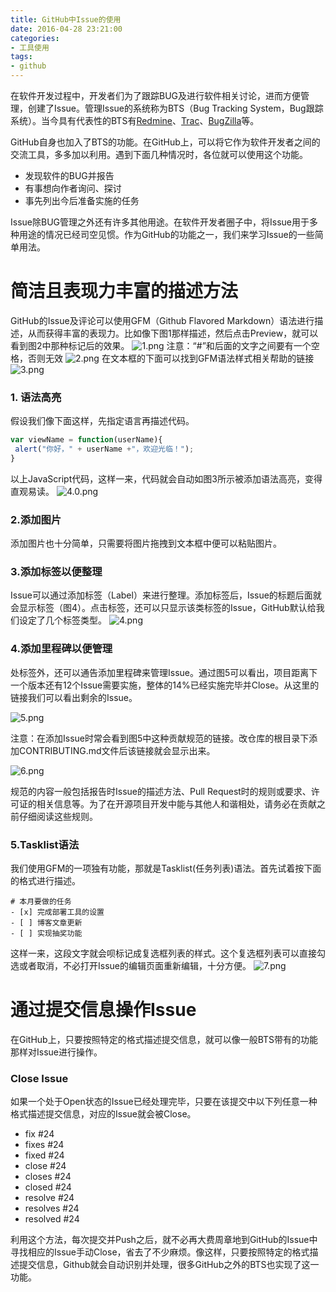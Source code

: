 ```yaml
---
title: GitHub中Issue的使用
date: 2016-04-28 23:21:00
categories:
- 工具使用
tags:
- github
---
```


在软件开发过程中，开发者们为了跟踪BUG及进行软件相关讨论，进而方便管理，创建了Issue。管理Issue的系统称为BTS（Bug Tracking System，Bug跟踪系统）。当今具有代表性的BTS有[Redmine](http://www.redmine.org/)、[Trac](http://trac.edgewall.org/)、[BugZilla](https://www.bugzilla.org/)等。
<!-- more -->

GitHub自身也加入了BTS的功能。在GitHub上，可以将它作为软件开发者之间的交流工具，多多加以利用。遇到下面几种情况时，各位就可以使用这个功能。
+ 发现软件的BUG并报告
+ 有事想向作者询问、探讨
+ 事先列出今后准备实施的任务

Issue除BUG管理之外还有许多其他用途。在软件开发者圈子中，将Issue用于多种用途的情况已经司空见惯。作为GitHub的功能之一，我们来学习Issue的一些简单用法。

简洁且表现力丰富的描述方法
=================================
GitHub的Issue及评论可以使用GFM（Github Flavored Markdown）语法进行描述，从而获得丰富的表现力。比如像下图1那样描述，然后点击Preview，就可以看到图2中那种标记后的效果。
![1.png](http://upload-images.jianshu.io/upload_images/68937-489b58c766082176.png?imageMogr2/auto-orient/strip%7CimageView2/2/w/1240)
注意：“#”和后面的文字之间要有一个空格，否则无效
![2.png](http://upload-images.jianshu.io/upload_images/68937-35951cf636484f56.png?imageMogr2/auto-orient/strip%7CimageView2/2/w/1240)
在文本框的下面可以找到GFM语法样式相关帮助的链接
![3.png](http://upload-images.jianshu.io/upload_images/68937-a69606d88d9b0f24.png?imageMogr2/auto-orient/strip%7CimageView2/2/w/1240)

### 1. 语法高亮
假设我们像下面这样，先指定语言再描述代码。
```js
var viewName = function(userName){
 alert("你好，" + userName +"，欢迎光临！");
}
```

以上JavaScript代码，这样一来，代码就会自动如图3所示被添加语法高亮，变得直观易读。
![4.0.png](http://upload-images.jianshu.io/upload_images/68937-45eada00c19bca1f.png?imageMogr2/auto-orient/strip%7CimageView2/2/w/1240)

### 2.添加图片
添加图片也十分简单，只需要将图片拖拽到文本框中便可以粘贴图片。

### 3.添加标签以便整理
Issue可以通过添加标签（Label）来进行整理。添加标签后，Issue的标题后面就会显示标签（图4）。点击标签，还可以只显示该类标签的Issue，GitHub默认给我们设定了几个标签类型。
![4.png](http://upload-images.jianshu.io/upload_images/68937-475f9810afe1f718.png?imageMogr2/auto-orient/strip%7CimageView2/2/w/1240)

### 4.添加里程碑以便管理
处标签外，还可以通告添加里程碑来管理Issue。通过图5可以看出，项目距离下一个版本还有12个Issue需要实施，整体的14%已经实施完毕并Close。从这里的链接我们可以看出剩余的Issue。

![5.png](http://upload-images.jianshu.io/upload_images/68937-c68505fbfea9b383.png?imageMogr2/auto-orient/strip%7CimageView2/2/w/1240)

注意：在添加Issue时常会看到图5中这种贡献规范的链接。改仓库的根目录下添加CONTRIBUTING.md文件后该链接就会显示出来。

![6.png](http://upload-images.jianshu.io/upload_images/68937-76af86365c58a6d6.png?imageMogr2/auto-orient/strip%7CimageView2/2/w/1240)

规范的内容一般包括报告时Issue的描述方法、Pull Request时的规则或要求、许可证的相关信息等。为了在开源项目开发中能与其他人和谐相处，请务必在贡献之前仔细阅读这些规则。

### 5.Tasklist语法
我们使用GFM的一项独有功能，那就是Tasklist(任务列表)语法。首先试着按下面的格式进行描述。
```
# 本月要做的任务
- [x] 完成部署工具的设置
- [ ] 博客文章更新
- [ ] 实现抽奖功能
```

这样一来，这段文字就会呗标记成复选框列表的样式。这个复选框列表可以直接勾选或者取消，不必打开Issue的编辑页面重新编辑，十分方便。
![7.png](http://upload-images.jianshu.io/upload_images/68937-8aa1c37326c66970.png?imageMogr2/auto-orient/strip%7CimageView2/2/w/1240)

通过提交信息操作Issue
================================
在GitHub上，只要按照特定的格式描述提交信息，就可以像一般BTS带有的功能那样对Issue进行操作。

### Close Issue
如果一个处于Open状态的Issue已经处理完毕，只要在该提交中以下列任意一种格式描述提交信息，对应的Issue就会被Close。
+ fix #24
+ fixes #24
+ fixed #24
+ close #24
+ closes #24
+ closed #24
+ resolve #24
+ resolves #24
+ resolved #24

利用这个方法，每次提交并Push之后，就不必再大费周章地到GitHub的Issue中寻找相应的Issue手动Close，省去了不少麻烦。像这样，只要按照特定的格式描述提交信息，Github就会自动识别并处理，很多GitHub之外的BTS也实现了这一功能。